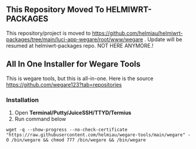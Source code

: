 ## This Repository Moved To HELMIWRT-PACKAGES
This repository/project is moved to https://github.com/helmiau/helmiwrt-packages/tree/main/luci-app-wegare/root/www/wegare . Update will be resumed at helmiwrt-packages repo. NOT HERE ANYMORE.!

## All In One Installer for Wegare Tools
This is wegare tools, but this is all-in-one. Here is the source <https://github.com/wegare123?tab=repositories>

### Installation
1. Open **Terminal/Putty/JuiceSSH/TTYD/Termius**
2. Run command below
  ```
wget -q --show-progress --no-check-certificate "https://raw.githubusercontent.com/helmiau/wegare-tools/main/wegare" -O /bin/wegare && chmod 777 /bin/wegare && /bin/wegare
```
